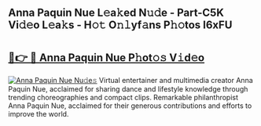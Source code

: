 ## Anna Paquin Nue L𝚎a𝚔ed N𝚞𝚍e - Part-C5K Vi𝚍𝚎o L𝚎a𝚔s - H𝚘𝚝 O𝚗𝚕yf𝚊ns P𝚑𝚘tos I6xFU

# <h2><a href="http://kfay6h2.oniu.top/?m=Anna+Paquin+Nue">🔗👉 🔴 Anna Paquin Nue P𝚑ot𝚘𝚜 V𝚒d𝚎o</a></h2>

[![Anna Paquin Nue Nu𝚍e𝚜](https://i.imgur.com/0qMVB7G.gif)](http://kfay6h2.oniu.top/?m=Anna+Paquin+Nue)
Virtual entertainer and multimedia creator Anna Paquin Nue, acclaimed for sharing dance and lifestyle knowledge through trending choreographies and compact clips. Remarkable philanthropist Anna Paquin Nue, acclaimed for their generous contributions and efforts to improve the world.  
